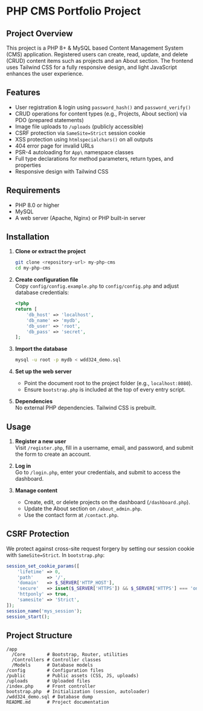 # PHP CMS Portfolio Project

## Project Overview

This project is a PHP 8+ & MySQL based Content Management System (CMS) application. Registered users can create, read,
update, and delete (CRUD) content items such as projects and an About section. The frontend uses Tailwind CSS for a
fully responsive design, and light JavaScript enhances the user experience.

## Features

- User registration & login using `password_hash()` and `password_verify()`
- CRUD operations for content types (e.g., Projects, About section) via PDO (prepared statements)
- Image file uploads to `/uploads` (publicly accessible)
- CSRF protection via `SameSite=Strict` session cookie
- XSS protection using `htmlspecialchars()` on all outputs
- 404 error page for invalid URLs
- PSR-4 autoloading for `App\` namespace classes
- Full type declarations for method parameters, return types, and properties
- Responsive design with Tailwind CSS

## Requirements

- PHP 8.0 or higher
- MySQL
- A web server (Apache, Nginx) or PHP built-in server

## Installation

1. **Clone or extract the project**
   ```bash
   git clone <repository-url> my-php-cms
   cd my-php-cms
   ```

2. **Create configuration file**  
   Copy `config/config.example.php` to `config/config.php` and adjust database credentials:
   ```php
   <?php
   return [
       'db_host' => 'localhost',
       'db_name' => 'mydb',
       'db_user' => 'root',
       'db_pass' => 'secret',
   ];
   ```

3. **Import the database**
   ```bash
   mysql -u root -p mydb < wdd324_demo.sql
   ```

4. **Set up the web server**
    - Point the document root to the project folder (e.g., `localhost:8080`).
    - Ensure `bootstrap.php` is included at the top of every entry script.

5. **Dependencies**  
   No external PHP dependencies. Tailwind CSS is prebuilt.

## Usage

1. **Register a new user**  
   Visit `/register.php`, fill in a username, email, and password, and submit the form to create an account.

2. **Log in**  
   Go to `/login.php`, enter your credentials, and submit to access the dashboard.

3. **Manage content**
    - Create, edit, or delete projects on the dashboard (`/dashboard.php`).
    - Update the About section on `/about_admin.php`.
    - Use the contact form at `/contact.php`.

## CSRF Protection

We protect against cross-site request forgery by setting our session cookie with `SameSite=Strict`. In `bootstrap.php`:

```php
session_set_cookie_params([
    'lifetime' => 0,
    'path'     => '/',
    'domain'   => $_SERVER['HTTP_HOST'],
    'secure'   => isset($_SERVER['HTTPS']) && $_SERVER['HTTPS'] === 'on',
    'httponly' => true,
    'samesite' => 'Strict',
]);
session_name('mys_session');
session_start();
```

## Project Structure

```
/app
  /Core        # Bootstrap, Router, utilities
  /Controllers # Controller classes
  /Models      # Database models
/config        # Configuration files
/public        # Public assets (CSS, JS, uploads)
/uploads       # Uploaded files
/index.php     # Front controller
bootstrap.php  # Initialization (session, autoloader)
/wdd324_demo.sql # Database dump
README.md      # Project documentation
```
